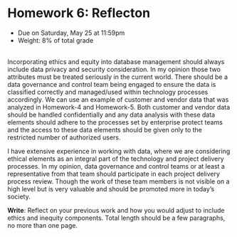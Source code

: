 # Homework 6: Reflecton

- Due on Saturday, May 25 at 11:59pm
- Weight: 8% of total grade

<br>
Incorporating ethics and equity into database management should always include data privacy and security consideration. In my opinion those two attributes must be treated seriously in the current world. There should be a data governance and control team being engaged to ensure the data is classified correctly and managed/used within technology processes accordingly. We can use an example of customer and vendor data that was analyzed in Homework-4 and Homework-5. Both customer and vendor data should be handled confidentially and any data analysis with these data elements should adhere to the processes set by enterprise protect teams and the access to these data elements should be given only to the restricted number of authorized users.

I have extensive experience in working with data, where we are considering ethical elements as an integral part of the technology and project delivery processes. In my opinion, data governance and control teams or at least a representative from that team should participate in each project delivery process review. Though the work of these team members is not visible on a high level but is very valuable and should be promoted more in today’s society.
<br>

**Write**: Reflect on your previous work and how you would adjust to include ethics and inequity components. Total length should be a few paragraphs, no more than one page.
